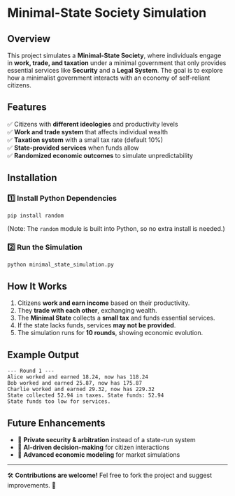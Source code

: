 # Minimal-State Society Simulation

## Overview
This project simulates a **Minimal-State Society**, where individuals engage in **work, trade, and taxation** under a minimal government that only provides essential services like **Security** and a **Legal System**. The goal is to explore how a minimalist government interacts with an economy of self-reliant citizens.

## Features
✅ Citizens with **different ideologies** and productivity levels  
✅ **Work and trade system** that affects individual wealth  
✅ **Taxation system** with a small tax rate (default 10%)  
✅ **State-provided services** when funds allow  
✅ **Randomized economic outcomes** to simulate unpredictability

## Installation
### 1️⃣ Install Python Dependencies
```sh 
pip install random
```
(Note: The `random` module is built into Python, so no extra install is needed.)

### 2️⃣ Run the Simulation
```sh
python minimal_state_simulation.py
```

## How It Works
1. Citizens **work and earn income** based on their productivity.
2. They **trade with each other**, exchanging wealth.
3. The **Minimal State** collects a **small tax** and funds essential services.
4. If the state lacks funds, services **may not be provided**.
5. The simulation runs for **10 rounds**, showing economic evolution.

## Example Output
```
--- Round 1 ---
Alice worked and earned 18.24, now has 118.24
Bob worked and earned 25.87, now has 175.87
Charlie worked and earned 29.32, now has 229.32
State collected 52.94 in taxes. State funds: 52.94
State funds too low for services.
```

## Future Enhancements
- 🔹 **Private security & arbitration** instead of a state-run system
- 🔹 **AI-driven decision-making** for citizen interactions
- 🔹 **Advanced economic modeling** for market simulations

---

🛠 **Contributions are welcome!** Fel free to fork the project and suggest improvements. 🚀

